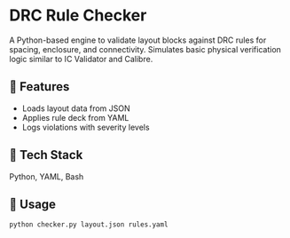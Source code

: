 # DRC Rule Checker

A Python-based engine to validate layout blocks against DRC rules for spacing, enclosure, and connectivity. Simulates basic physical verification logic similar to IC Validator and Calibre.

## 🔧 Features
- Loads layout data from JSON
- Applies rule deck from YAML
- Logs violations with severity levels

## 🧪 Tech Stack
Python, YAML, Bash

## 🚀 Usage
```bash
python checker.py layout.json rules.yaml
